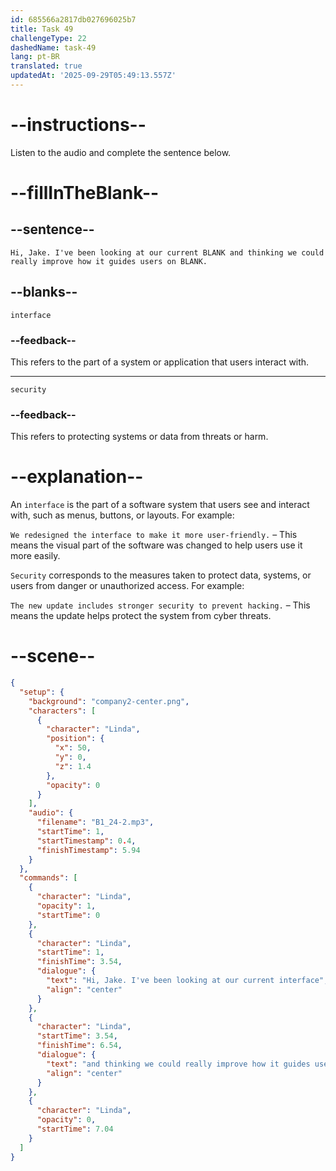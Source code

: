 ```yaml
---
id: 685566a2817db027696025b7
title: Task 49
challengeType: 22
dashedName: task-49
lang: pt-BR
translated: true
updatedAt: '2025-09-29T05:49:13.557Z'
---
```


<!-- (Audio) Linda: Hi, Jake. I've been looking at our current interface and thinking we could really improve how it guides users on security. -->

# --instructions--

Listen to the audio and complete the sentence below.

# --fillInTheBlank--

## --sentence--

`Hi, Jake. I've been looking at our current BLANK and thinking we could really improve how it guides users on BLANK.`

## --blanks--

`interface`

### --feedback--

This refers to the part of a system or application that users interact with.

---

`security`

### --feedback--

This refers to protecting systems or data from threats or harm.

# --explanation--

An `interface` is the part of a software system that users see and interact with, such as menus, buttons, or layouts. For example:

`We redesigned the interface to make it more user-friendly.` – This means the visual part of the software was changed to help users use it more easily.

`Security` corresponds to the measures taken to protect data, systems, or users from danger or unauthorized access. For example:

`The new update includes stronger security to prevent hacking.` – This means the update helps protect the system from cyber threats.

# --scene--

```json
{
  "setup": {
    "background": "company2-center.png",
    "characters": [
      {
        "character": "Linda",
        "position": {
          "x": 50,
          "y": 0,
          "z": 1.4
        },
        "opacity": 0
      }
    ],
    "audio": {
      "filename": "B1_24-2.mp3",
      "startTime": 1,
      "startTimestamp": 0.4,
      "finishTimestamp": 5.94
    }
  },
  "commands": [
    {
      "character": "Linda",
      "opacity": 1,
      "startTime": 0
    },
    {
      "character": "Linda",
      "startTime": 1,
      "finishTime": 3.54,
      "dialogue": {
        "text": "Hi, Jake. I've been looking at our current interface",
        "align": "center"
      }
    },
    {
      "character": "Linda",
      "startTime": 3.54,
      "finishTime": 6.54,
      "dialogue": {
        "text": "and thinking we could really improve how it guides users on security.",
        "align": "center"
      }
    },
    {
      "character": "Linda",
      "opacity": 0,
      "startTime": 7.04
    }
  ]
}
```
